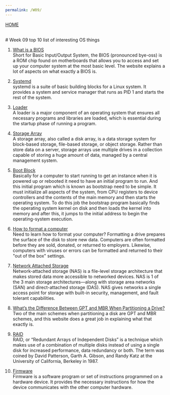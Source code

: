 ```yaml
---
permalink: /W09/
---
```

[HOME](../)

<br>
# Week 09 top 10 list of interesting OS things

1. [What is a BIOS](https://www.computerhope.com/jargon/b/bios.htm)<br>
Short for Basic Input/Output System, the BIOS (pronounced bye-oss) is a ROM chip found on motherboards that allows you to access and set up your computer system at the most basic level. The website explains a lot of aspects on what exactly a BIOS is.



2. [Systemd](https://wiki.archlinux.org/index.php/systemd)<br>
systemd is a suite of basic building blocks for a Linux system. It provides a system and service manager that runs as PID 1 and starts the rest of the system.

  
 
3. [Loader](https://www.techopedia.com/definition/8104/loader)<br>
A loader is a major component of an operating system that ensures all necessary programs and libraries are loaded, which is essential during the startup phase of running a program.

 
 4. [Storage Array](https://www.dnsstuff.com/storage-array)<br>
 A storage array, also called a disk array, is a data storage system for block-based storage, file-based storage, or object storage. Rather than store data on a server, storage arrays use multiple drives in a collection capable of storing a huge amount of data, managed by a central management system.


 5. [Boot Block](https://www.geeksforgeeks.org/boot-block-in-operating-system/)<br>
 Basically for a computer to start running to get an instance when it is powered up or rebooted it need to have an initial program to run. And this initial program which is known as bootstrap need to be simple. It must initialize all aspects of the system, from CPU registers to device controllers and the contents of the main memory and then starts the operating system. To do this job the bootstrap program basically finds the operating system kernel on disk and then loads the kernel into memory and after this, it jumps to the initial address to begin the operating-system execution. 


 6. [How to format a computer](https://www.whitecanyon.com/articles/how-to-format-computer)<br>
 Need to learn how to format your computer? Formatting a drive prepares the surface of the disk to store new data. Computers are often formatted before they are sold, donated, or returned to employers. Likewise, computers with viruses or errors can be formatted and returned to their "out of the box" settings.


  
 7. [Network Attached Storage](https://www.redhat.com/en/topics/data-storage/network-attached-storage)<br>
Network-attached storage (NAS) is a file-level storage architecture that makes stored data more accessible to networked devices. NAS is 1 of the 3 main storage architectures—along with storage area networks (SAN) and direct-attached storage (DAS). NAS gives networks a single access point for storage with built-in security, management, and fault tolerant capabilities.
 
8.  [What’s the Difference Between GPT and MBR When Partitioning a Drive?](https://www.howtogeek.com/193669/whats-the-difference-between-gpt-and-mbr-when-partitioning-a-drive/)<br>
Two of the main schemes when partitioning a disk are GPT and MBR schemes, and this website does a great job in explaining what that exactly is.

 
  
 9. [RAID](https://www.geeksforgeeks.org/raid-redundant-arrays-of-independent-disks/)<br>
 RAID, or “Redundant Arrays of Independent Disks” is a technique which makes use of a combination of multiple disks instead of using a single disk for increased performance, data redundancy or both. The term was coined by David Patterson, Garth A. Gibson, and Randy Katz at the University of California, Berkeley in 1987.

 
 
 10. [Firmware](https://techterms.com/definition/firmware)<br>
 Firmware is a software program or set of instructions programmed on a hardware device. It provides the necessary instructions for how the device communicates with the other computer hardware.

 
 
